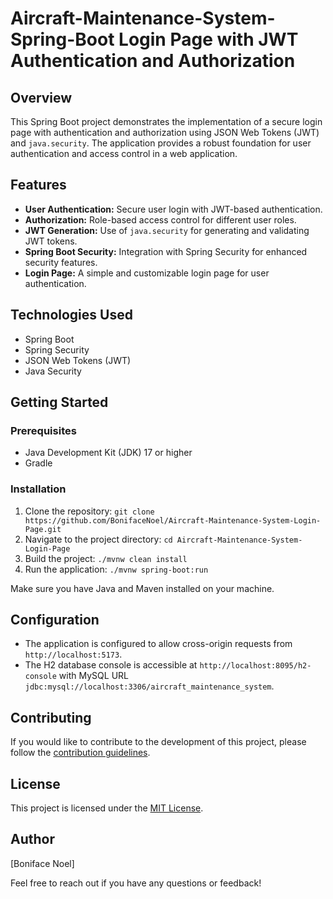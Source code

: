 # Aircraft-Maintenance-System-Spring-Boot Login Page with JWT Authentication and Authorization

## Overview

This Spring Boot project demonstrates the implementation of a secure login page with authentication and authorization using JSON Web Tokens (JWT) and `java.security`. The application provides a robust foundation for user authentication and access control in a web application.

## Features

- **User Authentication:** Secure user login with JWT-based authentication.
- **Authorization:** Role-based access control for different user roles.
- **JWT Generation:** Use of `java.security` for generating and validating JWT tokens.
- **Spring Boot Security:** Integration with Spring Security for enhanced security features.
- **Login Page:** A simple and customizable login page for user authentication.

## Technologies Used

- Spring Boot
- Spring Security
- JSON Web Tokens (JWT)
- Java Security

## Getting Started

### Prerequisites

- Java Development Kit (JDK) 17 or higher
- Gradle

### Installation

1. Clone the repository: `git clone https://github.com/BonifaceNoel/Aircraft-Maintenance-System-Login-Page.git`
2. Navigate to the project directory: `cd Aircraft-Maintenance-System-Login-Page`
3. Build the project: `./mvnw clean install`
4. Run the application: `./mvnw spring-boot:run`

Make sure you have Java and Maven installed on your machine.

## Configuration

- The application is configured to allow cross-origin requests from `http://localhost:5173`.
- The H2 database console is accessible at `http://localhost:8095/h2-console` with MySQL URL `jdbc:mysql://localhost:3306/aircraft_maintenance_system`.

## Contributing

If you would like to contribute to the development of this project, please follow the [contribution guidelines](CONTRIBUTING.md).

## License

This project is licensed under the [MIT License](LICENSE).

## Author

[Boniface Noel]

Feel free to reach out if you have any questions or feedback!

